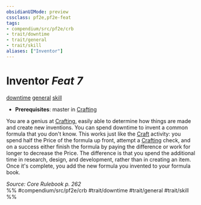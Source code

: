 ```yaml
---
obsidianUIMode: preview
cssclass: pf2e,pf2e-feat
tags:
- compendium/src/pf2e/crb
- trait/downtime
- trait/general
- trait/skill
aliases: ["Inventor"]
---
```

# Inventor  *Feat 7*  
[downtime](downtime.md "Downtime Action & Ability Trait")  [general](general.md "General Feat Trait")  [skill](skill.md "Skill Feat Trait")  

- **Prerequisites**: master in [Crafting](skills.md#Crafting)

You are a genius at [Crafting](skills.md#Crafting), easily able to determine how things are made and create new inventions. You can spend downtime to invent a common formula that you don't know. This works just like the [Craft](craft.md) activity: you spend half the Price of the formula up front, attempt a [Crafting](skills.md#Crafting) check, and on a success either finish the formula by paying the difference or work for longer to decrease the Price. The difference is that you spend the additional time in research, design, and development, rather than in creating an item. Once it's complete, you add the new formula you invented to your formula book.

*Source: Core Rulebook p. 262*  
%% #compendium/src/pf2e/crb #trait/downtime #trait/general #trait/skill %%